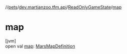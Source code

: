 //[pets](../../../index.md)/[dev.martianzoo.tfm.api](../index.md)/[ReadOnlyGameState](index.md)/[map](map.md)

# map

[jvm]\
open val [map](map.md): [MarsMapDefinition](../../dev.martianzoo.tfm.data/-mars-map-definition/index.md)
